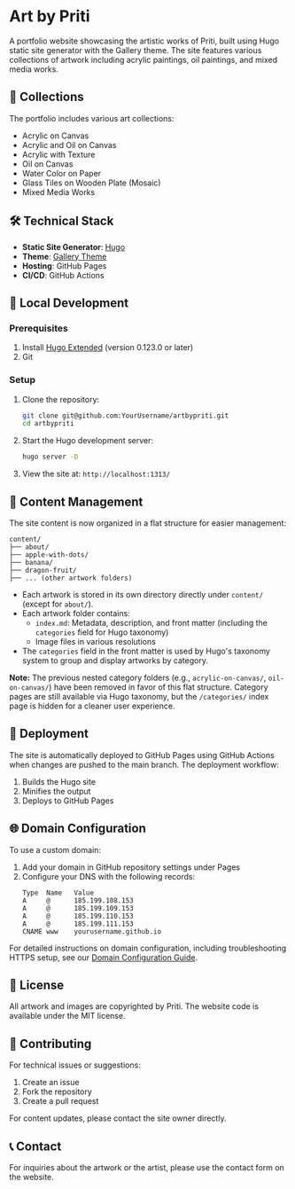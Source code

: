 # Art by Priti

A portfolio website showcasing the artistic works of Priti, built using Hugo static site generator with the Gallery theme. The site features various collections of artwork including acrylic paintings, oil paintings, and mixed media works.

## 🎨 Collections

The portfolio includes various art collections:
- Acrylic on Canvas
- Acrylic and Oil on Canvas
- Acrylic with Texture
- Oil on Canvas
- Water Color on Paper
- Glass Tiles on Wooden Plate (Mosaic)
- Mixed Media Works

## 🛠 Technical Stack

- **Static Site Generator**: [Hugo](https://gohugo.io/)
- **Theme**: [Gallery Theme](https://github.com/nicokaiser/hugo-theme-gallery/)
- **Hosting**: GitHub Pages
- **CI/CD**: GitHub Actions

## 🚀 Local Development

### Prerequisites

1. Install [Hugo Extended](https://gohugo.io/installation/) (version 0.123.0 or later)
2. Git

### Setup

1. Clone the repository:
   ```bash
   git clone git@github.com:YourUsername/artbypriti.git
   cd artbypriti
   ```

2. Start the Hugo development server:
   ```bash
   hugo server -D
   ```

3. View the site at: `http://localhost:1313/`

## 📝 Content Management

The site content is now organized in a flat structure for easier management:

```
content/
├── about/
├── apple-with-dots/
├── banana/
├── dragon-fruit/
├── ... (other artwork folders)
```

- Each artwork is stored in its own directory directly under `content/` (except for `about/`).
- Each artwork folder contains:
  - `index.md`: Metadata, description, and front matter (including the `categories` field for Hugo taxonomy)
  - Image files in various resolutions
- The `categories` field in the front matter is used by Hugo's taxonomy system to group and display artworks by category.

**Note:** The previous nested category folders (e.g., `acrylic-on-canvas/`, `oil-on-canvas/`) have been removed in favor of this flat structure. Category pages are still available via Hugo taxonomy, but the `/categories/` index page is hidden for a cleaner user experience.

## 🔄 Deployment

The site is automatically deployed to GitHub Pages using GitHub Actions when changes are pushed to the main branch. The deployment workflow:

1. Builds the Hugo site
2. Minifies the output
3. Deploys to GitHub Pages

## 🌐 Domain Configuration

To use a custom domain:

1. Add your domain in GitHub repository settings under Pages
2. Configure your DNS with the following records:
   ```
   Type  Name   Value
   A     @      185.199.108.153
   A     @      185.199.109.153
   A     @      185.199.110.153
   A     @      185.199.111.153
   CNAME www    yourusername.github.io
   ```

For detailed instructions on domain configuration, including troubleshooting HTTPS setup, see our [Domain Configuration Guide](docs/domain-configuration-guide.md).

## 📄 License

All artwork and images are copyrighted by Priti. The website code is available under the MIT license.

## 🤝 Contributing

For technical issues or suggestions:
1. Create an issue
2. Fork the repository
3. Create a pull request

For content updates, please contact the site owner directly.

## 📞 Contact

For inquiries about the artwork or the artist, please use the contact form on the website.
